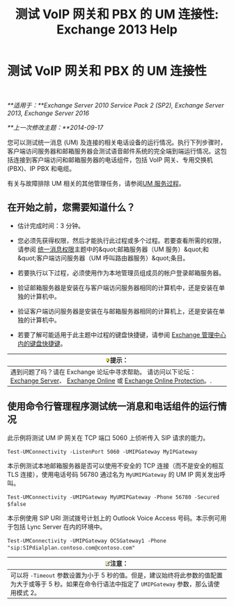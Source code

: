 ﻿---
title: '测试 VoIP 网关和 PBX 的 UM 连接性: Exchange 2013 Help'
TOCTitle: 测试 VoIP 网关和 PBX 的 UM 连接性
ms:assetid: 2aca8631-a99a-4e29-aff0-e462385f03b2
ms:mtpsurl: https://technet.microsoft.com/zh-cn/library/Aa996906(v=EXCHG.150)
ms:contentKeyID: 56271411
ms.date: 05/21/2018
mtps_version: v=EXCHG.150
ms.translationtype: MT
---

# 测试 VoIP 网关和 PBX 的 UM 连接性

 

_**适用于：**Exchange Server 2010 Service Pack 2 (SP2), Exchange Server 2013, Exchange Server 2016_

_**上一次修改主题：**2014-09-17_

您可以测试统一消息 (UM) 及连接的相关电话设备的运行情况。执行下列步骤时，客户端访问服务器和邮箱服务器会测试语音邮件系统的完全端到端运行情况。这包括连接到客户端访问和邮箱服务器的电话组件，包括 VoIP 网关、专用交换机 (PBX)、IP PBX 和电缆。

有关与故障排除 UM 相关的其他管理任务，请参阅[UM 服务过程](um-services-procedures-exchange-2013-help.md)。

## 在开始之前，您需要知道什么？

  - 估计完成时间：3 分钟。

  - 您必须先获得权限，然后才能执行此过程或多个过程。若要查看所需的权限，请参阅 [统一消息权限](unified-messaging-permissions-exchange-2013-help.md)主题中的\&quot;邮箱服务器（UM 服务）\&quot;和\&quot;客户端访问服务器（UM 呼叫路由器服务）\&quot;条目。

  - 若要执行以下过程，必须使用作为本地管理员组成员的帐户登录邮箱服务器。

  - 验证邮箱服务器是安装在与客户端访问服务器相同的计算机中，还是安装在单独的计算机中。

  - 验证客户端访问服务器是安装在与邮箱服务器相同的计算机上，还是安装在单独的计算机中。

  - 若要了解可能适用于此主题中过程的键盘快捷键，请参阅 [Exchange 管理中心内的键盘快捷键](keyboard-shortcuts-in-the-exchange-admin-center-exchange-online-protection-help.md)。

<table>
<thead>
<tr class="header">
<th><img src="images/Bb124558.tip(EXCHG.150).gif" title="提示" alt="提示" />提示：</th>
</tr>
</thead>
<tbody>
<tr class="odd">
<td>遇到问题了吗？请在 Exchange 论坛中寻求帮助。 请访问以下论坛：<a href="https://go.microsoft.com/fwlink/p/?linkid=60612">Exchange Server</a>、 <a href="https://go.microsoft.com/fwlink/p/?linkid=267542">Exchange Online</a> 或 <a href="https://go.microsoft.com/fwlink/p/?linkid=285351">Exchange Online Protection</a>。.</td>
</tr>
</tbody>
</table>


## 使用命令行管理程序测试统一消息和电话组件的运行情况

此示例将测试 UM IP 网关在 TCP 端口 5060 上侦听传入 SIP 请求的能力。

    Test-UMConnectivity -ListenPort 5060 -UMIPGateway MyIPGateway

本示例测试本地邮箱服务器是否可以使用不安全的 TCP 连接（而不是安全的相互 TLS 连接），使用电话号码 56780 通过名为 `MyUMIPGateway` 的 UM IP 网关发出呼叫。

    Test-UMConnectivity -UMIPGateway MyUMIPGateway -Phone 56780 -Secured $false

本示例使用 SIP URI 测试拨号计划上的 Outlook Voice Access 号码。本示例可用于包括 Lync Server 在内的环境中。

    Test-UMConnectivity -UMIPGateway OCSGateway1 -Phone "sip:SIPdialplan.contoso.com@contoso.com"

<table>
<thead>
<tr class="header">
<th><img src="images/Bb124558.note(EXCHG.150).gif" title="注意" alt="注意" />注意：</th>
</tr>
</thead>
<tbody>
<tr class="odd">
<td>可以将 <code>-Timeout</code> 参数设置为小于 5 秒的值。但是，建议始终将此参数的值配置为大于或等于 5 秒。如果在命令行语法中指定了 <code>­UMIPGateway</code> 参数，那么请使用模式 2。</td>
</tr>
</tbody>
</table>

